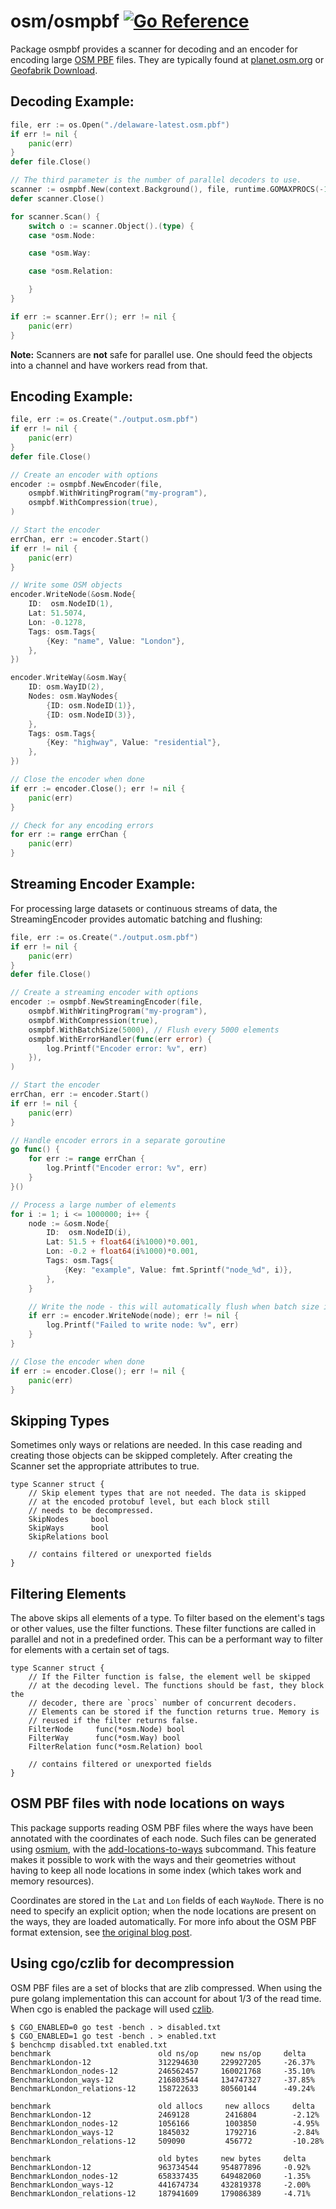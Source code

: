 # osm/osmpbf [![Go Reference](https://pkg.go.dev/badge/github.com/paulmach/osm.svg)](https://pkg.go.dev/github.com/paulmach/osm/osmpbf)

Package osmpbf provides a scanner for decoding and an encoder for encoding large [OSM PBF](https://wiki.openstreetmap.org/wiki/PBF_Format) files.
They are typically found at [planet.osm.org](https://planet.openstreetmap.org/) or [Geofabrik Download](https://download.geofabrik.de/).

## Decoding Example:

```go
file, err := os.Open("./delaware-latest.osm.pbf")
if err != nil {
	panic(err)
}
defer file.Close()

// The third parameter is the number of parallel decoders to use.
scanner := osmpbf.New(context.Background(), file, runtime.GOMAXPROCS(-1))
defer scanner.Close()

for scanner.Scan() {
	switch o := scanner.Object().(type) {
	case *osm.Node:

	case *osm.Way:

	case *osm.Relation:

	}
}

if err := scanner.Err(); err != nil {
	panic(err)
}
```

**Note:** Scanners are **not** safe for parallel use. One should feed the
objects into a channel and have workers read from that.

## Encoding Example:

```go
file, err := os.Create("./output.osm.pbf")
if err != nil {
	panic(err)
}
defer file.Close()

// Create an encoder with options
encoder := osmpbf.NewEncoder(file,
	osmpbf.WithWritingProgram("my-program"),
	osmpbf.WithCompression(true),
)

// Start the encoder
errChan, err := encoder.Start()
if err != nil {
	panic(err)
}

// Write some OSM objects
encoder.WriteNode(&osm.Node{
	ID:  osm.NodeID(1),
	Lat: 51.5074,
	Lon: -0.1278,
	Tags: osm.Tags{
		{Key: "name", Value: "London"},
	},
})

encoder.WriteWay(&osm.Way{
	ID: osm.WayID(2),
	Nodes: osm.WayNodes{
		{ID: osm.NodeID(1)},
		{ID: osm.NodeID(3)},
	},
	Tags: osm.Tags{
		{Key: "highway", Value: "residential"},
	},
})

// Close the encoder when done
if err := encoder.Close(); err != nil {
	panic(err)
}

// Check for any encoding errors
for err := range errChan {
	panic(err)
}
```

## Streaming Encoder Example:

For processing large datasets or continuous streams of data, the StreamingEncoder provides automatic batching and flushing:

```go
file, err := os.Create("./output.osm.pbf")
if err != nil {
	panic(err)
}
defer file.Close()

// Create a streaming encoder with options
encoder := osmpbf.NewStreamingEncoder(file,
	osmpbf.WithWritingProgram("my-program"),
	osmpbf.WithCompression(true),
	osmpbf.WithBatchSize(5000), // Flush every 5000 elements
	osmpbf.WithErrorHandler(func(err error) {
		log.Printf("Encoder error: %v", err)
	}),
)

// Start the encoder
errChan, err := encoder.Start()
if err != nil {
	panic(err)
}

// Handle encoder errors in a separate goroutine
go func() {
	for err := range errChan {
		log.Printf("Encoder error: %v", err)
	}
}()

// Process a large number of elements
for i := 1; i <= 1000000; i++ {
	node := &osm.Node{
		ID:  osm.NodeID(i),
		Lat: 51.5 + float64(i%1000)*0.001,
		Lon: -0.2 + float64(i%1000)*0.001,
		Tags: osm.Tags{
			{Key: "example", Value: fmt.Sprintf("node_%d", i)},
		},
	}

	// Write the node - this will automatically flush when batch size is reached
	if err := encoder.WriteNode(node); err != nil {
		log.Printf("Failed to write node: %v", err)
	}
}

// Close the encoder when done
if err := encoder.Close(); err != nil {
	panic(err)
}
```

## Skipping Types

Sometimes only ways or relations are needed. In this case reading and creating
those objects can be skipped completely. After creating the Scanner set the appropriate
attributes to true.

```
type Scanner struct {
	// Skip element types that are not needed. The data is skipped
	// at the encoded protobuf level, but each block still
	// needs to be decompressed.
	SkipNodes     bool
	SkipWays      bool
	SkipRelations bool

	// contains filtered or unexported fields
}
```

## Filtering Elements

The above skips all elements of a type. To filter based on the element's tags or
other values, use the filter functions. These filter functions are called in parallel
and not in a predefined order. This can be a performant way to filter for elements
with a certain set of tags.

```
type Scanner struct {
	// If the Filter function is false, the element well be skipped
	// at the decoding level. The functions should be fast, they block the
	// decoder, there are `procs` number of concurrent decoders.
	// Elements can be stored if the function returns true. Memory is
	// reused if the filter returns false.
	FilterNode     func(*osm.Node) bool
	FilterWay      func(*osm.Way) bool
	FilterRelation func(*osm.Relation) bool

	// contains filtered or unexported fields
}
```

## OSM PBF files with node locations on ways

This package supports reading OSM PBF files where the ways have been annotated with the coordinates of each node. Such files can be generated using [osmium](https://osmcode.org/osmium-tool), with the [add-locations-to-ways](https://docs.osmcode.org/osmium/latest/osmium-add-locations-to-ways.html) subcommand. This feature makes it possible to work with the ways and their geometries without having to keep all node locations in some index (which takes work and memory resources).

Coordinates are stored in the `Lat` and `Lon` fields of each `WayNode`. There is no need to specify an explicit option; when the node locations are present on the ways, they are loaded automatically. For more info about the OSM PBF format extension, see [the original blog post](https://blog.jochentopf.com/2016-04-20-node-locations-on-ways.html).

## Using cgo/czlib for decompression

OSM PBF files are a set of blocks that are zlib compressed. When using the pure golang
implementation this can account for about 1/3 of the read time. When cgo is enabled
the package will used [czlib](https://github.com/DataDog/czlib).

```
$ CGO_ENABLED=0 go test -bench . > disabled.txt
$ CGO_ENABLED=1 go test -bench . > enabled.txt
$ benchcmp disabled.txt enabled.txt
benchmark                        old ns/op     new ns/op     delta
BenchmarkLondon-12               312294630     229927205     -26.37%
BenchmarkLondon_nodes-12         246562457     160021768     -35.10%
BenchmarkLondon_ways-12          216803544     134747327     -37.85%
BenchmarkLondon_relations-12     158722633     80560144      -49.24%

benchmark                        old allocs     new allocs     delta
BenchmarkLondon-12               2469128        2416804        -2.12%
BenchmarkLondon_nodes-12         1056166        1003850        -4.95%
BenchmarkLondon_ways-12          1845032        1792716        -2.84%
BenchmarkLondon_relations-12     509090         456772         -10.28%

benchmark                        old bytes     new bytes     delta
BenchmarkLondon-12               963734544     954877896     -0.92%
BenchmarkLondon_nodes-12         658337435     649482060     -1.35%
BenchmarkLondon_ways-12          441674734     432819378     -2.00%
BenchmarkLondon_relations-12     187941609     179086389     -4.71%
```
